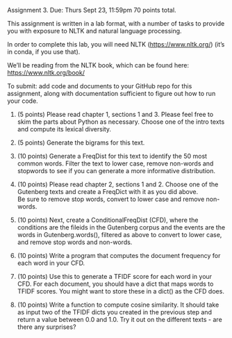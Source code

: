 Assignment 3. Due: Thurs Sept 23, 11:59pm 70 points total.

This assignment is written in a lab format, with a number of tasks to provide you with exposure to NLTK and natural language processing. 

In order to complete this lab, you will need NLTK (https://www.nltk.org/) (it’s in conda, if you use that).

We’ll be reading from the NLTK book, which can be found here: https://www.nltk.org/book/ 

To submit: add code and documents to your GitHub repo for this assignment, along with documentation 
sufficient to figure out how to run your code. 

1.  (5 points) Please read chapter 1, sections 1 and 3. Please feel free to skim the parts about Python as necessary. 
Choose one of the intro texts and compute its lexical diversity.

2. (5 points) Generate the bigrams for this text.

3. (10 points) Generate a FreqDist for this text to identify the 50 most common words. 
Filter the text to lower case, remove non-words and stopwords to see if you can generate a more informative distribution.

4. (10 points) Please read chapter 2, sections 1 and 2. 
Choose one of the Gutenberg texts and create a FreqDict with it as you did above.  
Be sure to remove stop words, convert to lower case and remove non-words.

5. (10 points) Next, create a ConditionalFreqDist (CFD), where the conditions are the fileids in the Gutenberg corpus and 
the events are the words in Gutenberg.words(), filtered as above to convert to lower case, and 
remove stop words and non-words.

6. (10 points) Write a program that computes the document frequency for each word in your CFD.  

7. (10 points) Use this to generate a TFIDF score for each word in your CFD. For each document, you should 
have a dict that maps words to TFIDF scores. You might want to store these in a dict() as the CFD does.

8. (10 points) Write a function to compute cosine similarity. It should take as input two of the 
TFIDF dicts you created in the previous step and return a value between 0.0 and 1.0. 
Try it out on the different texts - are there any surprises?

